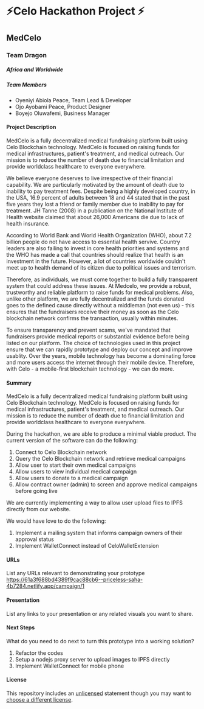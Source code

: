 
# ⚡Celo Hackathon Project ⚡

## MedCelo
### Team Dragon

##### Africa and Worldwide

##### Team Members
- Oyeniyi Abiola Peace, Team Lead & Developer
- Ojo Ayobami Peace, Product Designer
- Boyejo Oluwafemi, Business Manager

#### Project Description

MedCelo is a fully decentralized medical fundraising platform built using Celo Blockchain technology. MedCelo is focused on raising funds for medical infrastructures, patient's treatment, and medical outreach. Our mission is to reduce the number of death due to financial limitation and provide worldclass healthcare to everyone everywhere.

We believe everyone deserves to live irrespective of their financial capability. We are particularly motivated by the amount of death due to inability to pay treatment fees. Despite being a highly developed country, in the USA, 16.9 percent of adults between 18 and 44 stated that in the past five years they lost a friend or family member due to inability to pay for treatment. JH Tanne (2008) in a publication on the National Institute of Health website claimed that about 26,000 Americans die due to lack of health insurance.

According to World Bank and World Health Organization (WHO), about 7.2 billion people do not have access to essential health servive. Country leaders are also failing to invest in core health priorities and systems and the WHO has made a call that countries should realize that health is an investment in the future. However, a lot of countries worldwide couldn't meet up to health demand of its citizen due to political issues and terrorism.

Therefore, as individuals, we must come together to build a fully transparent system that could address these issues. At Medcelo, we provide a robust, trustworthy and reliable platform to raise funds for medical problems. Also, unlike other platform, we are fully decentralized and the funds donated goes to the defined cause directly without a middleman (not even us) - this ensures that the fundraisers receive their money as soon as the Celo blockchain network confirms the transaction, usually within minutes.

To ensure transparency and prevent scams, we've mandated that fundraisers provide medical reports or substantial evidence before being listed on our platform. The choice of technologies used in this project ensure that we can rapidly prototype and deploy our concept and improve usablity. Over the years, mobile technology has become a dominating force and more users access the internet through their mobile device. Therefore, with Celo - a mobile-first blockchain technology - we can do more.

#### Summary

MedCelo is a fully decentralized medical fundraising platform built using Celo Blockchain technology. MedCelo is focused on raising funds for medical infrastructures, patient's treatment, and medical outreach. Our mission is to reduce the number of death due to financial limitation and provide worldclass healthcare to everyone everywhere.


During the hackathon, we are able to produce a minimal viable product. The current version of the software can do the following:

1. Connect to Celo Blockchain network
2. Query the Celo Blockchain network and retrieve medical campaigns
3. Allow user to start their own medical campaigns
4. Allow users to view individual medical campaign
5. Allow users to donate to a medical campaign
6. Allow contract owner (admin) to screen and approve medical campaigns before going live

We are currently implementing a way to allow user upload files to IPFS directly from our website.

We would have love to do the following:

1. Implement a mailing system that informs campaign owners of their approval status
2. Implement WalletConnect instead of CeloWalletExtension

#### URLs
List any URLs relevant to demonstrating your prototype
https://61a3f688bd4389f9cac88cb6--priceless-saha-4b7284.netlify.app/campaign/1
#### Presentation
List any links to your presentation or any related visuals you want to share.

#### Next Steps
What do you need to do next to turn this prototype into a working solution?

1. Refactor the codes
2. Setup a nodejs proxy server to upload images to IPFS directly
3. Implement WalletConnect for mobile phone

#### License
This repository includes an [unlicensed](http://unlicense.org/) statement though you may want to [choose a different license](https://choosealicense.com/).

